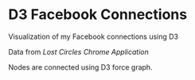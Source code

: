 # D3 Facebook Connections
Visualization of my Facebook connections using D3

Data from *Lost Circles Chrome Application*

Nodes are connected using D3 force graph.
